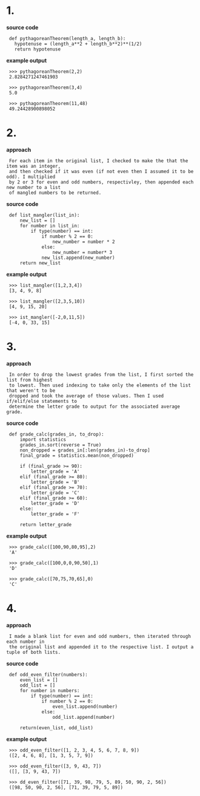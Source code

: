 # 1. 
**source code**

     def pythagoreanTheorem(length_a, length_b):
       hypotenuse = (length_a**2 + length_b**2)**(1/2)
       return hypotenuse
    
**example output** 

     >>> pythagoreanTheorem(2,2)
     2.8284271247461903
     
     >>> pythagoreanTheorem(3,4) 
     5.0

     >>> pythagoreanTheorem(11,48)
     49.24428900898052
          

# 2. 

**approach** 

     For each item in the original list, I checked to make the that the item was an integer,
     and then checked if it was even (if not even then I assumed it to be odd). I multiplied 
     by 2 or 3 for even and odd numbers, respectivley, then appended each new number to a list
     of mangled numbers to be returned.

**source code**

     def list_mangler(list_in):
         new_list = []
         for number in list_in:
             if type(number) == int:
                 if number % 2 == 0:
                     new_number = number * 2
                 else:
                     new_number = number* 3
                 new_list.append(new_number)
         return new_list
    
**example output**  

     >>> list_mangler([1,2,3,4])
     [3, 4, 9, 8]

     >>> list_mangler([2,3,5,10])
     [4, 9, 15, 20]

     >>> ist_mangler([-2,0,11,5])
     [-4, 0, 33, 15]

# 3. 

**approach** 

     In order to drop the lowest grades from the list, I first sorted the list from highest 
     to lowest. Then used indexing to take only the elements of the list that weren't to be 
     dropped and took the average of those values. Then I used if/elif/else statements to 
     determine the letter grade to output for the associated average grade.

**source code**

     def grade_calc(grades_in, to_drop):
         import statistics
         grades_in.sort(reverse = True)
         non_dropped = grades_in[:len(grades_in)-to_drop]
         final_grade = statistics.mean(non_dropped)

         if (final_grade >= 90):
             letter_grade = 'A'
         elif (final_grade >= 80):
             letter_grade = 'B'
         elif (final_grade >= 70):
             letter_grade = 'C'
         elif (final_grade >= 60):
             letter_grade = 'D'
         else:
             letter_grade = 'F'

         return letter_grade

**example output**  

     >>> grade_calc([100,90,80,95],2)
     'A'

     >>> grade_calc([100,0,0,90,50],1)
     'D'

     >>> grade_calc([70,75,70,65],0)
     'C'

# 4. 
**approach**

     I made a blank list for even and odd numbers, then iterated through each number in 
     the original list and appended it to the respective list. I output a tuple of both lists.

**source code**

     def odd_even_filter(numbers):
         even_list = []
         odd_list = []
         for number in numbers:
             if type(number) == int:
                 if number % 2 == 0:
                     even_list.append(number)
                 else:
                     odd_list.append(number)

         return(even_list, odd_list)
    
**example output**  

     >>> odd_even_filter([1, 2, 3, 4, 5, 6, 7, 8, 9])
     ([2, 4, 6, 8], [1, 3, 5, 7, 9])

     >>> odd_even_filter([3, 9, 43, 7])
     ([], [3, 9, 43, 7])

     >>> dd_even_filter([71, 39, 98, 79, 5, 89, 50, 90, 2, 56])
     ([98, 50, 90, 2, 56], [71, 39, 79, 5, 89])
